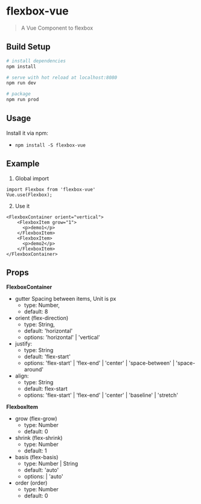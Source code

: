 # flexbox-vue

> A Vue Component to flexbox

## Build Setup

``` bash
# install dependencies
npm install

# serve with hot reload at localhost:8080
npm run dev

# package
npm run prod
```

## Usage 
Install it via npm:
- `npm install -S flexbox-vue`

## Example 
1. Global import 
```
import Flexbox from 'flexbox-vue'
Vue.use(Flexbox);
```

2. Use it
```
<FlexboxContainer orient="vertical">
    <FlexboxItem grow="1">
      <p>demo1</p>
    </FlexboxItem>
    <FlexboxItem>
      <p>demo2</p>
    </FlexboxItem>
</FlexboxContainer>
```

## Props

**FlexboxContainer**
  - gutter
  Spacing between items, Unit is px
    - type: Number,
    - default: 8 
  - orient (flex-direction)
    - type: String,
    - default: 'horizontal'
    - options: 'horizontal' | 'vertical'
  - justify: 
    - type: String
    - default: 'flex-start'
    - options: 'flex-start' | 'flex-end' | 'center' | 'space-between' | 'space-around'
  - align:
    - type: String
    - default: flex-start
    - options: 'flex-start' | 'flex-end' | 'center' | 'baseline' | 'stretch'
    
**FlexboxItem**
  - grow (flex-grow)
    - type: Number
    - default: 0
  - shrink (flex-shrink)
    - type: Number
    - default: 1
  - basis (flex-basis)
    - type: Number | String
    - default: 'auto'
    - options: <length> | 'auto'
  - order (order)
    - type: Number
    - default: 0
 